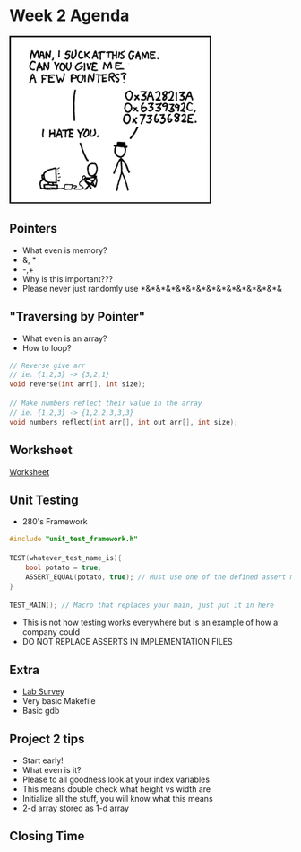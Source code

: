 # Week 2 Agenda
![Image](../.other/pictures/pointers.png)

## Pointers
- What even is memory?
- &, \*
- \-,\+
- Why is this important???
- Please never just randomly use \*&\*&\*&\*&\*&\*&\*&\*&\*&\*&\*&\*&\*&\*&

## "Traversing by Pointer"
- What even is an array?
- How to loop?

~~~cpp
// Reverse give arr
// ie. {1,2,3} -> {3,2,1}
void reverse(int arr[], int size);

// Make numbers reflect their value in the array
// ie. {1,2,3} -> {1,2,2,3,3,3}
void numbers_reflect(int arr[], int out_arr[], int size);
~~~

## Worksheet
[Worksheet](https://docs.google.com/document/d/1L-UvGJGfIpWdMCe5qhSB46zo8iIlrWI67x9RAcjVARw/edit)

## Unit Testing
- 280's Framework

```cpp
#include "unit_test_framework.h"

TEST(whatever_test_name_is){
	bool potato = true;
	ASSERT_EQUAL(potato, true); // Must use one of the defined assert macros
}

TEST_MAIN(); // Macro that replaces your main, just put it in here
```

- This is not how testing works everywhere but is an example of how a company could
- DO NOT REPLACE ASSERTS IN IMPLEMENTATION FILES

## Extra
- [Lab Survey](https://docs.google.com/forms/d/1Wku4LmK3ACVGLzZ0BGNL_q5RQmzxA1D1wGhGH0XKIKo/edit)
- Very basic Makefile
- Basic gdb

## Project 2 tips
- Start early!
- What even is it?
- Please to all goodness look at your index variables
- This means double check what height vs width are
- Initialize all the stuff, you will know what this means
- 2-d array stored as 1-d array

## Closing Time
